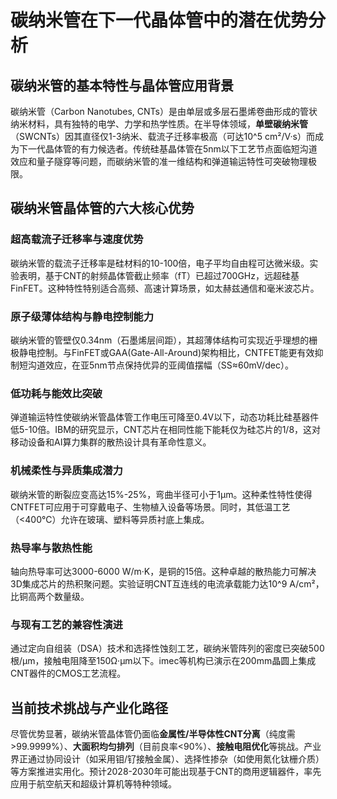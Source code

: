 # 碳纳米管在下一代晶体管中的潜在优势分析

## 碳纳米管的基本特性与晶体管应用背景

碳纳米管（Carbon Nanotubes, CNTs）是由单层或多层石墨烯卷曲形成的管状纳米材料，具有独特的电学、力学和热学性质。在半导体领域，**单壁碳纳米管**（SWCNTs）因其直径仅1-3纳米、载流子迁移率极高（可达10^5 cm²/V·s）而成为下一代晶体管的有力候选者。传统硅基晶体管在5nm以下工艺节点面临短沟道效应和量子隧穿等问题，而碳纳米管的准一维结构和弹道输运特性可突破物理极限。

## 碳纳米管晶体管的六大核心优势

### 超高载流子迁移率与速度优势
碳纳米管的载流子迁移率是硅材料的10-100倍，电子平均自由程可达微米级。实验表明，基于CNT的射频晶体管截止频率（fT）已超过700GHz，远超硅基FinFET。这种特性特别适合高频、高速计算场景，如太赫兹通信和毫米波芯片。

### 原子级薄体结构与静电控制能力
碳纳米管的管壁仅0.34nm（石墨烯层间距），其超薄体结构可实现近乎理想的栅极静电控制。与FinFET或GAA(Gate-All-Around)架构相比，CNTFET能更有效抑制短沟道效应，在亚5nm节点保持优异的亚阈值摆幅（SS≈60mV/dec）。

### 低功耗与能效比突破
弹道输运特性使碳纳米管晶体管工作电压可降至0.4V以下，动态功耗比硅基器件低5-10倍。IBM的研究显示，CNT芯片在相同性能下能耗仅为硅芯片的1/8，这对移动设备和AI算力集群的散热设计具有革命性意义。

### 机械柔性与异质集成潜力
碳纳米管的断裂应变高达15%-25%，弯曲半径可小于1μm。这种柔性特性使得CNTFET可应用于可穿戴电子、生物植入设备等场景。同时，其低温工艺（<400°C）允许在玻璃、塑料等异质衬底上集成。

### 热导率与散热性能
轴向热导率可达3000-6000 W/m·K，是铜的15倍。这种卓越的散热能力可解决3D集成芯片的热积聚问题。实验证明CNT互连线的电流承载能力达10^9 A/cm²，比铜高两个数量级。

### 与现有工艺的兼容性演进
通过定向自组装（DSA）技术和选择性蚀刻工艺，碳纳米管阵列的密度已突破500根/μm，接触电阻降至150Ω·μm以下。imec等机构已演示在200mm晶圆上集成CNT器件的CMOS工艺流程。

## 当前技术挑战与产业化路径

尽管优势显著，碳纳米管晶体管仍面临**金属性/半导体性CNT分离**（纯度需>99.9999%）、**大面积均匀排列**（目前良率<90%）、**接触电阻优化**等挑战。产业界正通过协同设计（如采用钼/钌接触金属）、选择性掺杂（如使用氮化钛栅介质）等方案推进实用化。预计2028-2030年可能出现基于CNT的商用逻辑器件，率先应用于航空航天和超级计算机等特种领域。